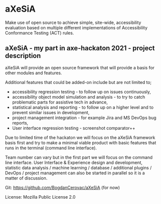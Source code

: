 # aXeSiA
Make use of open source to achieve simple, site-wide, accessibility evaluation based on multiple different implementations of Accessibility Conformance Testing (ACT) rules.

## aXeSiA - my part in axe-hackaton 2021 - project description

aXeSiA will provide an open source framework that will provide a basis for other modules and features.

Additional features that could be added-on include but are not limited to;
- accessibility regression testing - to follow up on issues continuously,
- accessibility object model simulation and analysis - to try to catch problematic parts for assistive tech in advance,
- statistical analysis and reporting - to follow up on a higher level and to prevent similar issues in development,
- project management integration - for example Jira and MS DevOps bug reports,
- User interface regression testing - screenshot comparator++ 
 
Due to limited time of the hackaton we will focus on the aXeSiA framework basis first and try to make a minimal viable product with basic features that runs in the terminal (command line interface).

Team number can vary but in the first part we will focus on the command line interface. User Interface & Experience design and development, statistic data analysis / machine learning / database / additional plugins / DevOps / project management can also be started in parallel so it is a matter of discussion.

Git: https://github.com/BogdanCerovac/aXeSiA (for now)

License: Mozilla Public License 2.0
